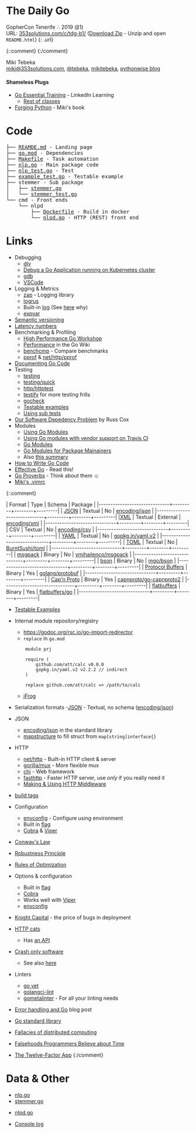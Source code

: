 # The Daily Go
GopherCon Tenerife ∴  2019 (β1)<br />
URL: [353solutions.com/c/tdg-b1/](http://353solutions.com/c/tdg-b1/)
([Download Zip](https://storage.googleapis.com/353solutions/c/tdg-b1/tdg-b1.zip) - Unzip and open `README.html`)
{: .url}

{::comment}
{:/comment}

Miki Tebeka <br />
<i class="far fa-envelope"></i> [miki@353solutions.com](mailto:miki@353solutions.com), 
<i class="fab fa-twitter"></i> [@tebeka](https://twitter.com/tebeka),
<i class="fab fa-linkedin-in"></i> [mikitebeka](https://www.linkedin.com/in/mikitebeka/),
<i class="fab fa-blogger-b"></i> [pythonwise blog](http://pythonwise.blogspot.com/)

#### Shameless Plugs

* [Go Essential Training](https://www.linkedin.com/learning/go-essential-training/) - LinkedIn Learning
    - [Rest of classes](https://www.linkedin.com/learning/instructors/miki-tebeka)
* [Forging Python](http://forging-python.com) - Miki's book<br />

# Code

<pre>
├── <a href="html/README.html">REAMDE.md</a> - Landing page
├── <a href="html/go.html">go.mod</a> - Dependencies
├── <a href="html/Makefile.html">Makefile</a> - Task automation
├── <a href="html/nlp.html">nlp.go</a> - Main package code
├── <a href="html/nlp_test.html">nlp_test.go</a> - Test
├── <a href="html/example_test.html">example_test.go</a> - Testable example
├── stemmer - Sub package
│   ├── <a href="html/stemmer/stemmer.html">stemmer.go</a>
│   └── <a href="html/stemmer/stemmer_test.html">stemmer_test.go</a>
└── cmd - Front ends
    └── nlpd
        ├── <a href="html/cmd/nlpd/Dockerfile.html">Dockerfile</a> - Build in docker
        └── <a href="html/cmd/nlpd/nlpd.html">nlpd.go</a> - HTTP (REST) front end
</pre>


# Links
- Debugging
    - [dlv](https://github.com/go-delve/delve)
    - [Debug a Go Application running on Kubernetes cluster](https://www.youtube.com/watch?v=YXu2box7z9k)
    - [gdb](https://golang.org/doc/gdb)
    - [VSCode](https://github.com/Microsoft/vscode-go/wiki/Debugging-Go-code-using-VS-Code)
- Logging & Metrics
    - [zap](https://godoc.org/go.uber.org/zap) - Logging library
    - [logrus](https://godoc.org/github.com/sirupsen/logrus)
    - Built-in [log](https://golang.org/pkg/log/) (See [here](https://dave.cheney.net/2015/11/05/lets-talk-about-logging) why)
    - [expvar](https://golang.org/pkg/expvar/)
- [Semantic versioning](https://semver.org/)
- [Latency numbers](https://twitter.com/piecalculus/status/459485747842523136?lang=en)
- Benchmarking & Profiling
    - [High Performance Go Workshop](https://dave.cheney.net/high-performance-go-workshop/dotgo-paris.html)
    - [Performance](https://github.com/golang/go/wiki/Performance) in the Go Wiki
    - [benchcmp](https://godoc.org/golang.org/x/tools/cmd/benchcmp) - Compare benchmarks
    - [pprof](https://golang.org/pkg/pprof/) & [net/http/pprof](https://golang.org/pkg/net/http/pprof/)
- [Documenting Go Code](https://blog.golang.org/godoc-documenting-go-code)
- Testing
    - [testing](https://golang.org/pkg/testing/)
    - [testing/quick](https://golang.org/pkg/testing/quick/)
    - [http/httptest](https://golang.org/pkg/net/http/httptest/)
    - [testify](https://godoc.org/github.com/stretchr/testify) for more testing frills
    - [gocheck](https://labix.org/gocheck)
    - [Testable examples](https://blog.golang.org/examples)
    - [Using sub tests](https://blog.golang.org/subtests)
- [Our Software Depedency Problem](https://research.swtch.com/deps) by Russ Cox
- Modules
    - [Using Go Modules](https://blog.golang.org/using-go-modules)
    - [Using Go modules with vendor support on Travis CI](https://arslan.io/2018/08/26/using-go-modules-with-vendor-support-on-travis-ci/)
    - [Go Modules](https://github.com/golang/go/wiki/Modules)
    - [Go Modules for Package Mainainers](https://www.youtube.com/watch?v=ms5l0zxC-uM)
    - Also [this summary](modules.html)
- [How to Write Go Code](https://golang.org/doc/code.html)
- [Effective Go](https://golang.org/doc/effective_go.html) - Read this!
- [Go Proverbs](https://go-proverbs.github.io/) - Think about them ☺
- [Miki's .vimrc](vimrc)


{::comment}

| Format                       | Type    | Schema | Package |
|------------------------------+---------+--------+---------|
| [JSON](http://www.json.org/) | Textual | No     | [encoding/json](https://golang.org/pkg/encoding/json) |
|------------------------------+---------+--------+---------|
|[XML](http://www.w3schools.com/xml/) | Textual | External | [encoding/xml](https://golang.org/pkg/encoding/xml) |
|------------------------------+---------+--------+---------|
| CSV                          | Textual | No     | [encoding/csv](https://golang.org/pkg/encoding/csv) |
|------------------------------+---------+--------+---------|
| [YAML](http://yaml.org/)     | Textual | No     | [gopkg.in/yaml.v2](https://gopkg.in/yaml.v2) |
|------------------------------+---------+--------+---------|
| [TOML](https://github.com/toml-lang/toml) | Textual | No | [BurntSushi/toml](https://github.com/BurntSushi/toml) |
|------------------------------+---------+--------+---------|
| [msgpack](http://msgpack.org/index.html) | Binary | No | [vmihailenco/msgpack](https://github.com/vmihailenco/msgpack) |
|------------------------------+---------+--------+---------|
| [bson](http://bsonspec.org/) | Binary  | No     | [mgo/bson](https://godoc.org/labix.org/v2/mgo/bson) |
|------------------------------+---------+--------+---------|
| [Protocol Buffers](https://developers.google.com/protocol-buffers/?hl=en) | Binary | Yes | [golang/protobuf](https://github.com/golang/protobuf/) |
|------------------------------+---------+--------+---------|
| [Cap'n Proto](https://capnproto.org/)  | Binary | Yes | [capnproto/go-capnproto2](https://github.com/capnproto/go-capnproto2) |
|------------------------------+---------+--------+---------|
| [flatbuffers](https://google.github.io/flatbuffers/) | Binary | Yes | [flatbuffers/go](github.com/google/flatbuffers/go) |
|------------------------------+---------+--------+---------|

- [Testable Examples](https://blog.golang.org/examples)
- Internal module repository/registry
    - https://godoc.org/rsc.io/go-import-redirector
    - `replace` in `go.mod`
	~~~
		module prj

		require (
			github.com/att/calc v0.0.0
			gopkg.in/yaml.v2 v2.2.2 // indirect
		)

		replace github.com/att/calc => /path/to/calc
	~~~
    - [jFrog](https://www.jfrog.com/confluence/display/RTF/Go+Registry)


- Serialization formats
    -[JSON](http://www.json.org/) - Textual, no schema ([encoding/json](https://golang.org/pkg/encoding/json))
- JSON
    - [encoding/json](https://golang.org/pkg/encoding/json/) in the standard library
    - [mapstructure](https://godoc.org/github.com/mitchellh/mapstructure#example-Decode) to fill struct from `map[string]interface{}`
- HTTP
    - [net/http](https://golang.org/pkg/net/http/) - Built-in HTTP client & server
    - [gorilla/mux](http://www.gorillatoolkit.org/pkg/mux) - More flexible mux
    - [chi](https://github.com/go-chi/chi) - Web framework
    - [fasthttp](https://godoc.org/github.com/valyala/fasthttp) - Faster HTTP server, use *only* if you really need it
    - [Making & Using HTTP Middleware](https://www.alexedwards.net/blog/making-and-using-middleware)
- [build tags](https://dave.cheney.net/2013/10/12/how-to-use-conditional-compilation-with-the-go-build-tool)
- Configuration
    - [envconfig](https://github.com/kelseyhightower/envconfig) - Configure using environment
    - Built in [flag](https://golang.org/pkg/flag/)
    - [Cobra](https://github.com/spf13/cobra) & [Viper](https://github.com/spf13/viper)
- [Conway's Law](https://en.wikipedia.org/wiki/Conway%27s_law)
- [Robustness Principle](https://en.wikipedia.org/wiki/Robustness_principle)
- [Rules of Optimization](http://wiki.c2.com/?RulesOfOptimization)
- Options & configuration
    - Built in [flag](https://golang.org/pkg/flag/)
    - [Cobra](https://github.com/spf13/cobra)
	- Works well with [Viper](https://github.com/spf13/viper)
    - [envconfig](https://github.com/kelseyhightower/envconfig)
- [Knight Capital](https://en.wikipedia.org/wiki/Knight_Capital_Group#2012_stock_trading_disruption) - the price of bugs in deployment
- [HTTP cats](https://www.flickr.com/photos/girliemac/sets/72157628409467125/)
    - Has [an API](https://http.cat/)
- [Crash only software](https://en.wikipedia.org/wiki/Crash-only_software)
    - See also [here](https://lwn.net/Articles/191059/)
- Linters
    - [go vet](https://golang.org/cmd/vet/)
    - [golangci-lint](https://github.com/golangci/golangci-lint)
    - [gometalinter](https://github.com/alecthomas/gometalinter) - For all your linting needs
- [Error handling and Go](https://blog.golang.org/error-handling-and-go) blog post
- [Go standard library](https://golang.org/pkg/)
- [Fallacies of distributed computing](https://en.wikipedia.org/wiki/Fallacies_of_distributed_computing#The_fallacies)
- [Falsehoods Programmers Believe about Time](https://infiniteundo.com/post/25326999628/falsehoods-programmers-believe-about-time)
- [The Twelve-Factor App](https://12factor.net/)
{:/comment}


# Data & Other
* [nlp.go](data/nlp.go)
* [stemmer.go](data/stemmer.go)
- [nlpd.go](data/nlpd.go)
* [Console log](console.log)
